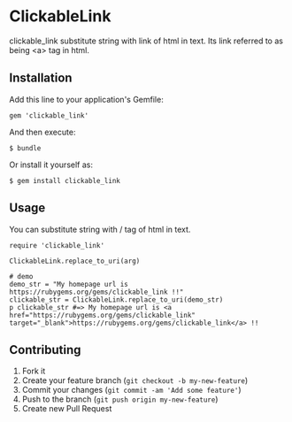 # ClickableLink

clickable_link substitute string with link of html in text. Its link referred to as being \<a\> tag in html.

## Installation

Add this line to your application's Gemfile:

    gem 'clickable_link'

And then execute:

    $ bundle

Or install it yourself as:

    $ gem install clickable_link

## Usage

You can substitute string with /<a/> tag of html in text.

    require 'clickable_link'
    
    ClickableLink.replace_to_uri(arg) 

    # demo 
    demo_str = "My homepage url is https://rubygems.org/gems/clickable_link !!"
    clickable_str = ClickableLink.replace_to_uri(demo_str) 
    p clickable_str #=> My homepage url is <a href="https://rubygems.org/gems/clickable_link" target="_blank">https://rubygems.org/gems/clickable_link</a> !!

## Contributing

1. Fork it
2. Create your feature branch (`git checkout -b my-new-feature`)
3. Commit your changes (`git commit -am 'Add some feature'`)
4. Push to the branch (`git push origin my-new-feature`)
5. Create new Pull Request


